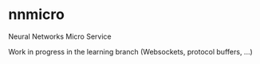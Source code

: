# nnmicro
Neural Networks Micro Service

Work in progress in the learning branch (Websockets, protocol buffers, ...)
